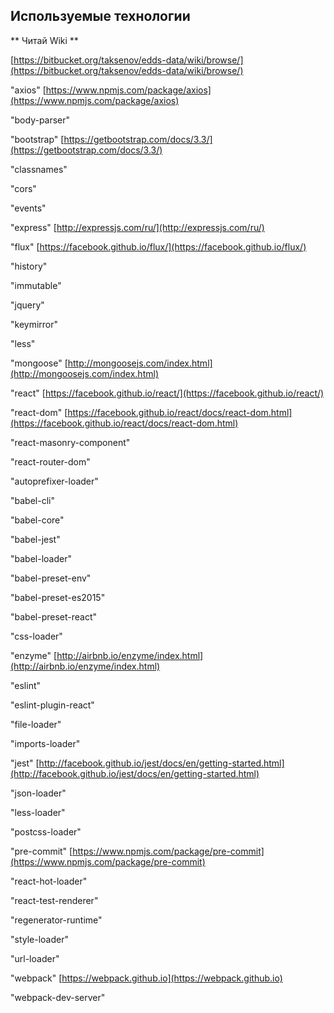 ## Используемые технологии ##

** Читай Wiki **

[https://bitbucket.org/taksenov/edds-data/wiki/browse/](https://bitbucket.org/taksenov/edds-data/wiki/browse/)



"axios"    [https://www.npmjs.com/package/axios](https://www.npmjs.com/package/axios)

"body-parser"    []()

"bootstrap"    [https://getbootstrap.com/docs/3.3/](https://getbootstrap.com/docs/3.3/)

"classnames"    []()

"cors"    []()

"events"    []()

"express"    [http://expressjs.com/ru/](http://expressjs.com/ru/)

"flux"    [https://facebook.github.io/flux/](https://facebook.github.io/flux/)

"history"    []()

"immutable"    []()

"jquery"    []()

"keymirror"    []()

"less"    []()

"mongoose"    [http://mongoosejs.com/index.html](http://mongoosejs.com/index.html)

"react"    [https://facebook.github.io/react/](https://facebook.github.io/react/)

"react-dom"    [https://facebook.github.io/react/docs/react-dom.html](https://facebook.github.io/react/docs/react-dom.html)

"react-masonry-component"    []()

"react-router-dom"    []()

"autoprefixer-loader"    []()

"babel-cli"    []()

"babel-core"    []()

"babel-jest"    []()

"babel-loader"    []()

"babel-preset-env"    []()

"babel-preset-es2015"    []()

"babel-preset-react"    []()

"css-loader"    []()

"enzyme"    [http://airbnb.io/enzyme/index.html](http://airbnb.io/enzyme/index.html)

"eslint"    []()

"eslint-plugin-react"    []()

"file-loader"    []()

"imports-loader"    []()

"jest"    [http://facebook.github.io/jest/docs/en/getting-started.html](http://facebook.github.io/jest/docs/en/getting-started.html)

"json-loader"    []()

"less-loader"    []()

"postcss-loader"    []()

"pre-commit"    [https://www.npmjs.com/package/pre-commit](https://www.npmjs.com/package/pre-commit)

"react-hot-loader"    []()

"react-test-renderer"    []()

"regenerator-runtime"    []()

"style-loader"    []()

"url-loader"    []()

"webpack"    [https://webpack.github.io](https://webpack.github.io)

"webpack-dev-server"    []()
  
